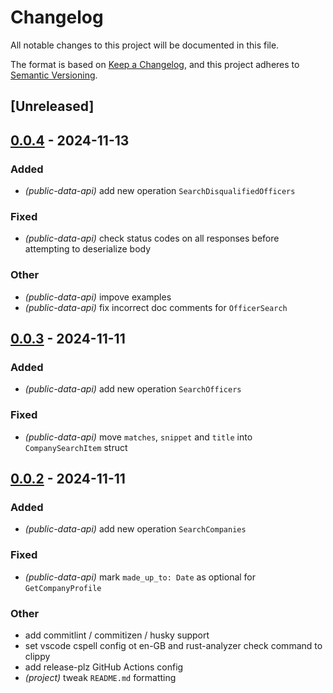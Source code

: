 # Changelog

All notable changes to this project will be documented in this file.

The format is based on [Keep a Changelog](https://keepachangelog.com/en/1.0.0/),
and this project adheres to [Semantic Versioning](https://semver.org/spec/v2.0.0.html).

## [Unreleased]

## [0.0.4](https://github.com/beaumontjonathan/companies-house-api-rs/compare/v0.0.3...v0.0.4) - 2024-11-13

### Added

- *(public-data-api)* add new operation `SearchDisqualifiedOfficers`

### Fixed

- *(public-data-api)* check status codes on all responses before attempting to deserialize body

### Other

- *(public-data-api)* impove examples
- *(public-data-api)* fix incorrect doc comments for `OfficerSearch`

## [0.0.3](https://github.com/beaumontjonathan/companies-house-api-rs/compare/v0.0.2...v0.0.3) - 2024-11-11

### Added

- *(public-data-api)* add new operation `SearchOfficers`

### Fixed

- *(public-data-api)* move `matches`, `snippet` and `title` into `CompanySearchItem` struct

## [0.0.2](https://github.com/beaumontjonathan/companies-house-api-rs/compare/v0.0.1...v0.0.2) - 2024-11-11

### Added

- *(public-data-api)* add new operation `SearchCompanies`

### Fixed

- *(public-data-api)* mark `made_up_to: Date` as optional for `GetCompanyProfile`

### Other

- add commitlint / commitizen / husky support
- set vscode cspell config ot en-GB and rust-analyzer check command to clippy
- add release-plz GitHub Actions config
- *(project)* tweak `README.md` formatting
